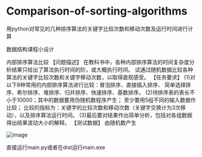 # Comparison-of-sorting-algorithms
用python对常见的几种排序算法的关键字比较次数和移动次数及运行时间进行计算

数据结构课程小设计

内部排序算法比较
【问题描述】
在教科书中，各种内部排序算法的时间复杂度分析结果只给出了算法执行时间的阶，或大概执行时间。
试通过随机数据比较各种算法的关键字比较次数和关键字移动次数，以取得直观感受。
【任务要求】
(1)对以下8种常用的内部排序算法进行比较：冒泡排序、直接插入排序、
简单选择排序、希尔排序、堆排序、归并排序、快速排序、基数排序。
(2)待排序表的表长不小于10000；其中的数据要用伪随机数程序产生；
至少要用5组不同的输入数据作比较；
比较的指标为：关键字的比较次数和移动次数（关键字交换计为3次移动），以及排序算法运行时间。
(3)最后要对结果作出简单分析，包括对各组数据得出结果波动大小的解释。
【测试数据】
由随机数产生

![image](https://user-images.githubusercontent.com/87610378/160761965-1bb77fb7-8f3a-422b-978b-e091ea9d38fb.png)

直接运行main.py或者在dist运行main.exe
